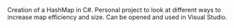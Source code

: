 Creation of a HashMap in C#. Personal project to look at different ways to increase map efficiency and size. Can be opened and used in Visual Studio.
